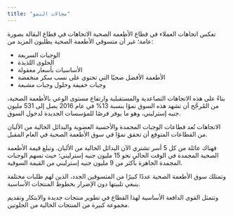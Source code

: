```yaml
---
title: "مجالات النمو"
---
```

تعكس اتجاهات العملاء في قطاع الأطعمة الصحية الاتجاهات في قطاع البقالة بصورة عامة؛ غير أن متسوقي الأطعمة الصحية يطلبون المزيد من:
- الوجبات السريعة
- الحلوى اللذيذة
- الأساسيات بأسعار معقولة
- الأطعمة الأفضل صحيًا التي تحتوي على نسب سكر منخفضة
- وجبات خفيفة وحلول وجبات مشبعة

بناءً على هذه الاتجاهات التصاعدية والمستقبلية وارتفاع مستوى الوعي بالأطعمة الصحية، من المُرجَّح أن تشهد هذه السوق نموًا بنسبة 13% في عام 2016 يصل إلى 531 مليون جنيه إسترليني، وهو ما يوفر فرصًا للمؤسسات الجديدة لدخول السوق.

الاتجاهات
تُعد قطاعات الوجبات المجمدة والأحسية العضوية والبدائل الخالية من الألبان من القطاعات المتوقع أن تحقق نموًا في سوق الأطعمة الصحية في العام المقبل.

فهناك عائلة من كل 5 أسر تشتري الآن البدائل الخالية من الألبان. وتبلغ قيمة الأطعمة الصحية المجمدة في الوقت الحالي نحو 15 مليون جنيه إسترليني؛ حيث تسهم الوجبات المجمدة الجاهزة بأكثر من 9 مليون جنيه إسترليني من القيمة السوقية.

وتمتلك سوق الأطعمة الصحية عددًا كبيرًا من المتسوقين الجدد، الذين لهم طلبات مختلفة ينبغي تلبيتها دون الإضرار بخطوط المنتجات الأساسية.

وتتمثل القوى الدافعة الأساسية لهذا القطاع في تطوير منتجات جديدة والابتكار وتقديم مجموعة كبيرة من المنتجات الخالية من الجلوتين.
